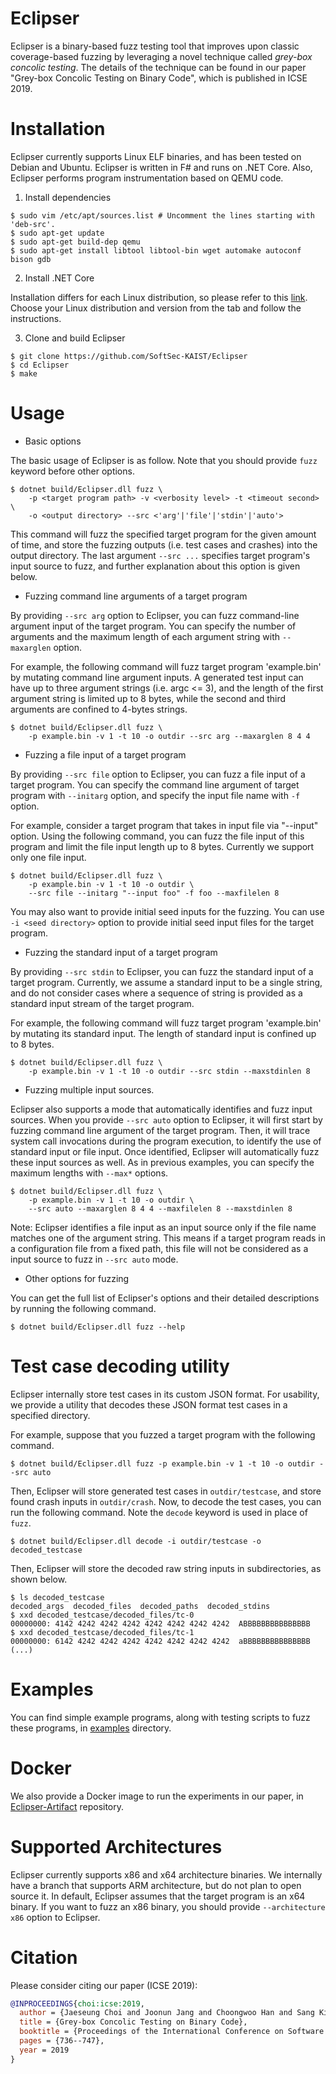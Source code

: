 Eclipser
========

Eclipser is a binary-based fuzz testing tool that improves upon classic
coverage-based fuzzing by leveraging a novel technique called *grey-box concolic
testing*. The details of the technique can be found in our paper "Grey-box
Concolic Testing on Binary Code", which is published in ICSE 2019.

# Installation

Eclipser currently supports Linux ELF binaries, and has been tested on Debian
and Ubuntu. Eclipser is written in F# and runs on .NET Core. Also, Eclipser
performs program instrumentation based on QEMU code.

1. Install dependencies

```
$ sudo vim /etc/apt/sources.list # Uncomment the lines starting with 'deb-src'.
$ sudo apt-get update
$ sudo apt-get build-dep qemu
$ sudo apt-get install libtool libtool-bin wget automake autoconf bison gdb
```

2. Install .NET Core

Installation differs for each Linux distribution, so please refer to this
[link](https://www.microsoft.com/net/download/linux-package-manager/ubuntu18-04/sdk-current).
Choose your Linux distribution and version from the tab and follow the
instructions.

3. Clone and build Eclipser

```
$ git clone https://github.com/SoftSec-KAIST/Eclipser
$ cd Eclipser
$ make
```

# Usage

- Basic options

The basic usage of Eclipser is as follow. Note that you should provide `fuzz`
keyword before other options.

```
$ dotnet build/Eclipser.dll fuzz \
    -p <target program path> -v <verbosity level> -t <timeout second> \
    -o <output directory> --src <'arg'|'file'|'stdin'|'auto'>
```

This command will fuzz the specified target program for the given amount of
time, and store the fuzzing outputs (i.e. test cases and crashes) into the
output directory. The last argument `--src ...` specifies target program's input
source to fuzz, and further explanation about this option is given below.

- Fuzzing command line arguments of a target program

By providing `--src arg` option to Eclipser, you can fuzz command-line argument
input of the target program. You can specify the number of arguments and the
maximum length of each argument string with `--maxarglen` option.

For example, the following command will fuzz target program 'example.bin' by
mutating command line argument inputs. A generated test input can have up to
three argument strings (i.e. argc <= 3), and the length of the first argument
string is limited up to 8 bytes, while the second and third arguments are
confined to 4-bytes strings.

```
$ dotnet build/Eclipser.dll fuzz \
    -p example.bin -v 1 -t 10 -o outdir --src arg --maxarglen 8 4 4
```

- Fuzzing a file input of a target program

By providing `--src file` option to Eclipser, you can fuzz a file input of a
target program. You can specify the command line argument of target program with
`--initarg` option, and specify the input file name with `-f` option.

For example, consider a target program that takes in input file via "--input"
option. Using the following command, you can fuzz the file input of this program
and limit the file input length up to 8 bytes. Currently we support only one
file input.

```
$ dotnet build/Eclipser.dll fuzz \
    -p example.bin -v 1 -t 10 -o outdir \
    --src file --initarg "--input foo" -f foo --maxfilelen 8
```

You may also want to provide initial seed inputs for the fuzzing. You can use
`-i <seed directory>` option to provide initial seed input files for the target
program.

- Fuzzing the standard input of a target program

By providing `--src stdin` to Eclipser, you can fuzz the standard input of a
target program. Currently, we assume a standard input to be a single string, and
do not consider cases where a sequence of string is provided as a standard input
stream of the target program.

For example, the following command will fuzz target program 'example.bin' by
mutating its standard input. The length of standard input is confined up to 8
bytes.

```
$ dotnet build/Eclipser.dll fuzz \
    -p example.bin -v 1 -t 10 -o outdir --src stdin --maxstdinlen 8
```

- Fuzzing multiple input sources.

Eclipser also supports a mode that automatically identifies and fuzz input
sources. When you provide `--src auto` option to Eclipser, it will first start
by fuzzing command line argument of the target program. Then, it will trace
system call invocations during the program execution, to identify the use of
standard input or file input. Once identified, Eclipser will automatically fuzz
these input sources as well. As in previous examples, you can specify the
maximum lengths with `--max*` options.

```
$ dotnet build/Eclipser.dll fuzz \
    -p example.bin -v 1 -t 10 -o outdir \
    --src auto --maxarglen 8 4 4 --maxfilelen 8 --maxstdinlen 8
```

Note: Eclipser identifies a file input as an input source only if the file name
matches one of the argument string. This means if a target program reads in a
configuration file from a fixed path, this file will not be considered as a
input source to fuzz in `--src auto` mode.

- Other options for fuzzing

You can get the full list of Eclipser's options and their detailed descriptions
by running the following command.

```
$ dotnet build/Eclipser.dll fuzz --help
```

# Test case decoding utility

Eclipser internally store test cases in its custom JSON format. For usability,
we provide a utility that decodes these JSON format test cases in a specified
directory.

For example, suppose that you fuzzed a target program with the following
command.

```
$ dotnet build/Eclipser.dll fuzz -p example.bin -v 1 -t 10 -o outdir --src auto
```

Then, Eclipser will store generated test cases in `outdir/testcase`, and store
found crash inputs in `outdir/crash`. Now, to decode the test cases, you can run
the following command. Note the `decode` keyword is used in place of `fuzz`.

```
$ dotnet build/Eclipser.dll decode -i outdir/testcase -o decoded_testcase
```

Then, Eclipser will store the decoded raw string inputs in subdirectories, as
shown below.

```
$ ls decoded_testcase
decoded_args  decoded_files  decoded_paths  decoded_stdins
$ xxd decoded_testcase/decoded_files/tc-0
00000000: 4142 4242 4242 4242 4242 4242 4242 4242  ABBBBBBBBBBBBBBB
$ xxd decoded_testcase/decoded_files/tc-1
00000000: 6142 4242 4242 4242 4242 4242 4242 4242  aBBBBBBBBBBBBBBB
(...)
```

# Examples

You can find simple example programs, along with testing scripts to fuzz these
programs, in [examples](./examples) directory.

# Docker

We also provide a Docker image to run the experiments in our paper, in
[Eclipser-Artifact](https://github.com/SoftSec-KAIST/Eclipser-Artifact)
repository.

# Supported Architectures

Eclipser currently supports x86 and x64 architecture binaries. We internally
have a branch that supports ARM architecture, but do not plan to open source it.
In default, Eclipser assumes that the target program is an x64 binary. If you
want to fuzz an x86 binary, you should provide `--architecture x86` option to
Eclipser.

# Citation

Please consider citing our paper (ICSE 2019):
```bibtex
@INPROCEEDINGS{choi:icse:2019,
  author = {Jaeseung Choi and Joonun Jang and Choongwoo Han and Sang Kil Cha},
  title = {Grey-box Concolic Testing on Binary Code},
  booktitle = {Proceedings of the International Conference on Software Engineering},
  pages = {736--747},
  year = 2019
}
```
